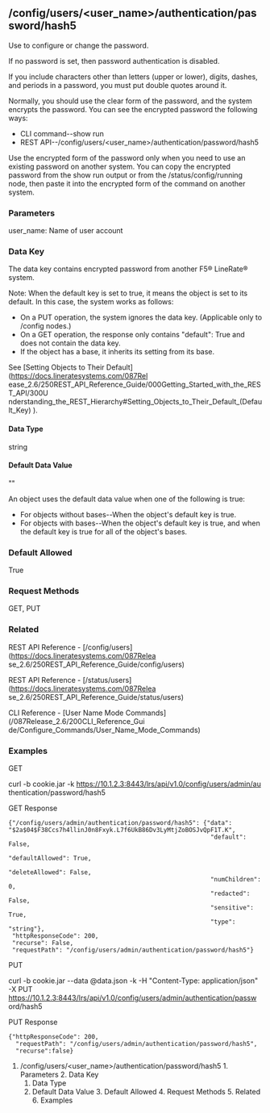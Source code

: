 ## /config/users/<user_name>/authentication/password/hash5

Use to configure or change the password.

If no password is set, then password authentication is disabled.

If you include characters other than letters (upper or lower), digits, dashes,
and periods in a password, you must put double quotes around it.

Normally, you should use the clear form of the password, and the system
encrypts the password. You can see the encrypted password the following ways:

  * CLI command--show run
  * REST API--/config/users/<user_name>/authentication/password/hash5

Use the encrypted form of the password only when you need to use an existing
password on another system. You can copy the encrypted password from the show
run output or from the /status/config/running node, then paste it into the
encrypted form of the command on another system.

### Parameters

user_name: Name of user account

### Data Key

The data key contains encrypted password from another F5® LineRate® system.

Note: When the default key is set to true, it means the object is set to its
default. In this case, the system works as follows:

  * On a PUT operation, the system ignores the data key. (Applicable only to /config nodes.)
  * On a GET operation, the response only contains "default": True and does not contain the data key.
  * If the object has a base, it inherits its setting from its base.

See [Setting Objects to Their Default](https://docs.lineratesystems.com/087Rel
ease_2.6/250REST_API_Reference_Guide/000Getting_Started_with_the_REST_API/300U
nderstanding_the_REST_Hierarchy#Setting_Objects_to_Their_Default_(Default_Key)
).

#### Data Type

string

#### Default Data Value

""

An object uses the default data value when one of the following is true:

  * For objects without bases--When the object's default key is true.
  * For objects with bases--When the object's default key is true, and when the default key is true for all of the object's bases.

### Default Allowed

True

### Request Methods

GET, PUT

### Related

REST API Reference - [/config/users](https://docs.lineratesystems.com/087Relea
se_2.6/250REST_API_Reference_Guide/config/users)

REST API Reference - [/status/users](https://docs.lineratesystems.com/087Relea
se_2.6/250REST_API_Reference_Guide/status/users)

CLI Reference - [User Name Mode Commands](/087Release_2.6/200CLI_Reference_Gui
de/Configure_Commands/User_Name_Mode_Commands)

### Examples

GET

curl -b cookie.jar -k https://10.1.2.3:8443/lrs/api/v1.0/config/users/admin/au
thentication/password/hash5

GET Response

    
    
    {"/config/users/admin/authentication/password/hash5": {"data": "$2a$04$F38Ccs7h4llinJ0n8Fxyk.L7f6UkB86Dv3LyMtjZoBOSJvQpF1T.K",
                                                            "default": False,
                                                            "defaultAllowed": True,
                                                            "deleteAllowed": False,
                                                            "numChildren": 0,
                                                            "redacted": False,
                                                            "sensitive": True,
                                                            "type": "string"},
     "httpResponseCode": 200,
     "recurse": False,
     "requestPath": "/config/users/admin/authentication/password/hash5"}
    

PUT

curl -b cookie.jar --data @data.json -k -H "Content-Type: application/json" -X
PUT https://10.1.2.3:8443/lrs/api/v1.0/config/users/admin/authentication/passw
ord/hash5

PUT Response

    
    
    {"httpResponseCode": 200,
      "requestPath": "/config/users/admin/authentication/password/hash5",
      "recurse":false}

  1. /config/users/<user_name>/authentication/password/hash5
    1. Parameters
    2. Data Key
      1. Data Type
      2. Default Data Value
    3. Default Allowed
    4. Request Methods
    5. Related
    6. Examples

